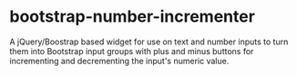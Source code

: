 # bootstrap-number-incrementer

A jQuery/Boostrap based widget for use on text and number inputs to turn them into Bootstrap input groups with plus and minus buttons for incrementing and decrementing the input's numeric value.